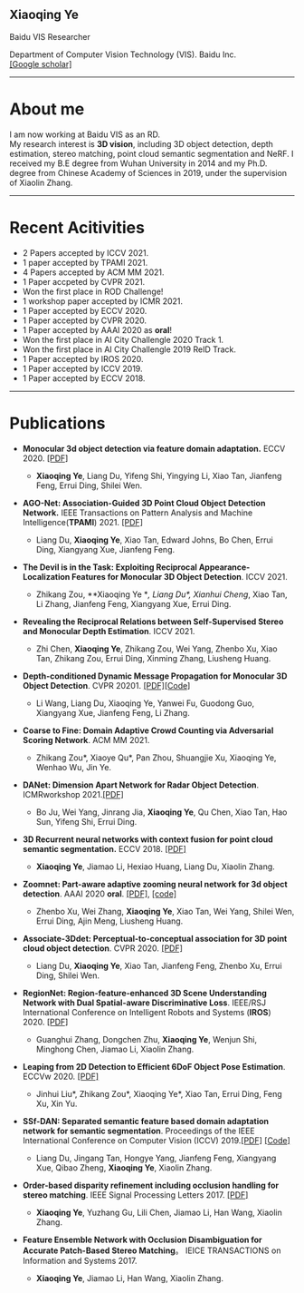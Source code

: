## **Xiaoqing Ye**

Baidu VIS Researcher

Department of Computer Vision Technology (VIS).
Baidu Inc.  
[[Google scholar]](https://scholar.google.com/citations?user=bmN_nycAAAAJ)

--------
# About me
I am now working at Baidu VIS as an RD.  
My research interest is **3D vision**, including 3D object detection, depth estimation, stereo matching, point cloud semantic segmentation and NeRF.
I received my B.E degree from Wuhan University in 2014 and my Ph.D. degree from Chinese Academy of Sciences in 2019, under the supervision of Xiaolin Zhang.

--------

# Recent Acitivities

- 2 Papers accepted by ICCV 2021.
- 1 paper accepted by TPAMI 2021.
- 4 Papers accepted by ACM MM 2021.
- 1 Paper accpeted by CVPR 2021.
- Won the first place in ROD Challenge!
- 1 workshop paper accepted by ICMR 2021.
- 1 Paper accepted by ECCV 2020.
- 1 Paper accepted by CVPR 2020.
- 1 Paper accepted by AAAI 2020 as **oral**!
- Won the first place in AI City Challengle 2020 Track 1.
- Won the first place in AI City Challengle 2019 ReID Track. 
- 1 Paper accepted by IROS 2020.
- 1 Paper accepted by ICCV 2019.
- 1 Paper accepted by ECCV 2018.

--------
# Publications


- **Monocular 3d object detection via feature domain adaptation.** ECCV 2020. [[PDF]](https://www.ecva.net/papers/eccv_2020/papers_ECCV/papers/123540018.pdf)
  - **Xiaoqing Ye**, Liang Du, Yifeng Shi, Yingying Li, Xiao Tan, Jianfeng Feng, Errui Ding, Shilei Wen.
  
- **AGO-Net: Association-Guided 3D Point Cloud Object Detection Network.** IEEE Transactions on Pattern Analysis and Machine Intelligence(**TPAMI**) 2021. [[PDF]](https://ieeexplore.ieee.org/abstract/document/9511841)
  - Liang Du, **Xiaoqing Ye**, Xiao Tan, Edward Johns, Bo Chen, Errui Ding, Xiangyang Xue, Jianfeng Feng.

- **The Devil is in the Task: Exploiting Reciprocal Appearance-Localization Features for Monocular 3D Object Detection**. ICCV 2021.
  - Zhikang Zou, **Xiaoqing Ye **, Liang Du\*, Xianhui Cheng*, Xiao Tan, Li Zhang, Jianfeng Feng, Xiangyang Xue, Errui Ding.

- **Revealing the Reciprocal Relations between Self-Supervised Stereo and Monocular Depth Estimation**. ICCV 2021.
  - Zhi Chen, **Xiaoqing Ye**, Zhikang Zou, Wei Yang, Zhenbo Xu, Xiao Tan, Zhikang Zou, Errui Ding, Xinming Zhang, Liusheng Huang.
 
- **Depth-conditioned Dynamic Message Propagation for Monocular 3D Object Detection**. CVPR 20201. [[PDF]](https://arxiv.org/abs/2103.16470)[[Code]](https://github.com/fudan-zvg/DDMP)
  - Li Wang, Liang Du, Xiaoqing Ye, Yanwei Fu, Guodong Guo, Xiangyang Xue, Jianfeng Feng, Li Zhang.

- **Coarse to Fine: Domain Adaptive Crowd Counting via Adversarial Scoring Network**. ACM MM 2021.
  - Zhikang Zou\*, Xiaoye Qu\*, Pan Zhou, Shuangjie Xu, Xiaoqing Ye, Wenhao Wu, Jin Ye.
  
- **DANet: Dimension Apart Network for Radar Object Detection**. ICMRworkshop 2021.[[PDF]](https://dl.acm.org/doi/pdf/10.1145/3460426.3463656)
  - Bo Ju, Wei Yang, Jinrang Jia, **Xiaoqing Ye**, Qu Chen, Xiao Tan, Hao Sun, Yifeng Shi, Errui Ding.
  
- **3D Recurrent neural networks with context fusion for point cloud semantic segmentation.** ECCV 2018. [[PDF]](https://openaccess.thecvf.com/content_ECCV_2018/papers/Xiaoqing_Ye_3D_Recurrent_Neural_ECCV_2018_paper.pdf)
  - **Xiaoqing Ye**, Jiamao Li, Hexiao Huang, Liang Du, Xiaolin Zhang.


- **Zoomnet: Part-aware adaptive zooming neural network for 3d object detection**. AAAI 2020 **oral**. [[PDF]](https://arxiv.org/abs/2003.00529), [[code]](https://github.com/detectRecog/ZoomNet)
  - Zhenbo Xu, Wei Zhang, **Xiaoqing Ye**, Xiao Tan, Wei Yang, Shilei Wen, Errui Ding, Ajin Meng, Liusheng Huang.

- **Associate-3Ddet: Perceptual-to-conceptual association for 3D point cloud object detection**. CVPR 2020. [[PDF]](https://arxiv.org/abs/2006.04356)
    - Liang Du, **Xiaoqing Ye**, Xiao Tan, Jianfeng Feng, Zhenbo Xu, Errui Ding, Shilei Wen.
 
- **RegionNet: Region-feature-enhanced 3D Scene Understanding Network with Dual Spatial-aware Discriminative Loss**. IEEE/RSJ International Conference on Intelligent Robots and Systems (**IROS**) 2020. [[PDF]](http://ras.papercept.net/images/temp/IROS/files/0144.pdf)
  - Guanghui Zhang, Dongchen Zhu, **Xiaoqing Ye**, Wenjun Shi, Minghong Chen, Jiamao Li, Xiaolin Zhang.


- **Leaping from 2D Detection to Efficient 6DoF Object Pose Estimation**. ECCVw 2020. [[PDF]](https://link.springer.com/chapter/10.1007/978-3-030-66096-3_47)
  - Jinhui Liu*, Zhikang Zou*, Xiaoqing Ye*, Xiao Tan, Errui Ding, Feng Xu, Xin Yu.

- **SSf-DAN: Separated semantic feature based domain adaptation network for semantic segmentation**. Proceedings of the IEEE International Conference on Computer Vision (ICCV) 2019.[[PDF]](https://openaccess.thecvf.com/content_ICCV_2019/papers/Du_SSF-DAN_Separated_Semantic_Feature_Based_Domain_Adaptation_Network_for_Semantic_ICCV_2019_paper.pdf) [[Code]](https://github.com/Biotan/SSF-DAN)
  - Liang Du, Jingang Tan, Hongye Yang, Jianfeng Feng, Xiangyang Xue, Qibao Zheng, **Xiaoqing Ye**, Xiaolin Zhang.
- **Order-based disparity refinement including occlusion handling for stereo matching**. IEEE Signal Processing Letters 2017. [[PDF]](https://ieeexplore.ieee.org/document/8010259)
  - **Xiaoqing Ye**, Yuzhang Gu, Lili Chen, Jiamao Li, Han Wang, Xiaolin Zhang.

- **Feature Ensemble Network with Occlusion Disambiguation for Accurate Patch-Based Stereo Matching**。 IEICE TRANSACTIONS on Information and Systems 2017. 
  - **Xiaoqing Ye**, Jiamao Li, Han Wang, Xiaolin Zhang.


